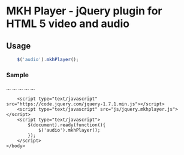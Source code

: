# MKH Player - jQuery plugin for HTML 5 video and audio

## Usage

```javascript
	$('audio').mkhPlayer();
```

### Sample

<html>
	<head>
	...
	...
	<link rel="stylesheet" type="text/css" href="css/mkhplayer.default.css"/>
	...
	</head>
	<body>
	...
	...
		<audio id="music3" preload="metadata">
			<source src="media/interlude.mp3">
		</audio>

		<script type="text/javascript" src="https://code.jquery.com/jquery-1.7.1.min.js"></script>
		<script type="text/javascript" src="js/jquery.mkhplayer.js"></script>
		<script type="text/javascript">
			$(document).ready(function(){
				$('audio').mkhPlayer();
			});
		</script>
	</body>
</html>